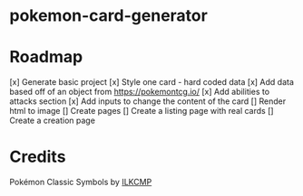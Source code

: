 # pokemon-card-generator

# Roadmap

[x] Generate basic project
[x] Style one card - hard coded data
[x] Add data based off of an object from https://pokemontcg.io/
[x] Add abilities to attacks section
[x] Add inputs to change the content of the card
[] Render html to image
[] Create pages
    [] Create a listing page with real cards
    [] Create a creation page

# Credits

Pokémon Classic Symbols by [ILKCMP](https://www.deviantart.com/ilkcmp)